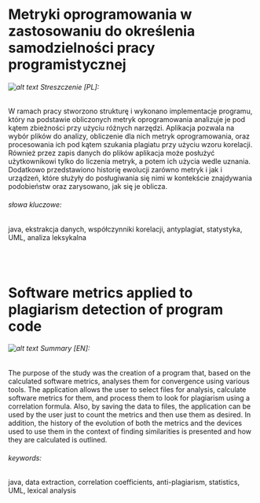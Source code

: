 # Metryki oprogramowania w zastosowaniu do określenia samodzielności pracy programistycznej

###### ![alt text](https://raw.githubusercontent.com/stevenrskelton/flag-icon/master/png/16/country-4x3/pl.png "flaga polska") Streszczenie [PL]:	
W ramach pracy stworzono strukturę i wykonano implementacje programu, który na 
podstawie obliczonych metryk oprogramowania analizuje je pod kątem zbieżności przy użyciu 
różnych narzędzi. Aplikacja pozwala na wybór plików do analizy, obliczenie dla nich metryk 
oprogramowania, oraz procesowania ich pod kątem szukania plagiatu przy użyciu wzoru korelacji. 
Również przez zapis danych do plików aplikacja może posłużyć użytkownikowi tylko do liczenia 
metryk, a potem ich użycia wedle uznania. Dodatkowo przedstawiono historię ewolucji zarówno 
metryk i jak i urządzeń, które służyły do posługiwania się nimi w kontekście znajdywania 
podobieństw oraz zarysowano, jak się je oblicza.

###### słowa kluczowe:
java, ekstrakcja danych, współczynniki korelacji, antyplagiat, statystyka, UML, analiza leksykalna

<br />
<br />

# Software metrics applied to plagiarism detection of program code

###### ![alt text](https://raw.githubusercontent.com/stevenrskelton/flag-icon/master/png/16/country-4x3/gb.png "flaga en") Summary [EN]:	

The purpose of the study was the creation of a program that, based on the calculated software metrics, analyses them for convergence using various tools. The application allows the user to select files for analysis, calculate software metrics for them, and process them to look for plagiarism using a correlation formula. Also, by saving the data to files, the application can be used by the user just to count the metrics and then use them as desired. In addition, the history of the evolution of both the metrics and the devices used to use them in the context of finding similarities is presented and how they are calculated is outlined.

###### keywords:
java, data extraction, correlation coefficients, anti-plagiarism, statistics, UML, lexical analysis
